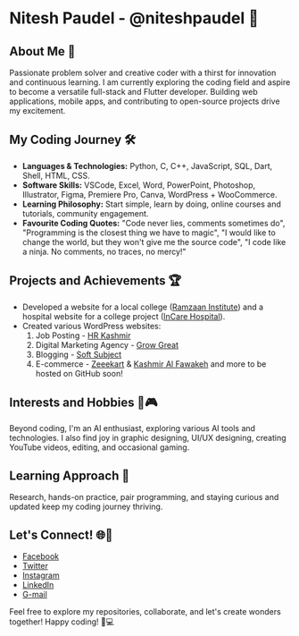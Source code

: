 # Nitesh Paudel - @niteshpaudel 👋

## About Me 🚀

Passionate problem solver and creative coder with a thirst for innovation and continuous learning. I am currently exploring the coding field and aspire to become a versatile full-stack and Flutter developer. Building web applications, mobile apps, and contributing to open-source projects drive my excitement.

## My Coding Journey 🛠️

- **Languages & Technologies:** Python, C, C++, JavaScript, SQL, Dart, Shell, HTML, CSS.
- **Software Skills:** VSCode, Excel, Word, PowerPoint, Photoshop, Illustrator, Figma, Premiere Pro, Canva, WordPress + WooCommerce.
- **Learning Philosophy:** Start simple, learn by doing, online courses and tutorials, community engagement.
- **Favourite Coding Quotes:** "Code never lies, comments sometimes do", "Programming is the closest thing we have to magic", "I would like to change the world, but they won't give me the source code", "I code like a ninja. No comments, no traces, no mercy!"

## Projects and Achievements 🏆

- Developed a website for a local college ([Ramzaan Institute](https://ramzaaninstitute.com)) and a hospital website for a college project ([InCare Hospital](https://incare.cf)).
- Created various WordPress websites: 
  1) Job Posting - [HR Kashmir](https://hrkashmir.com)
  2) Digital Marketing Agency - [Grow Great](https://growgreat.in)
  3) Blogging - [Soft Subject](https://softsubject.com)
  4) E-commerce - [Zeeekart](https://zeeekart.com) & [Kashmir Al Fawakeh](https://kashmiralfawakeh.com)
  and more to be hosted on GitHub soon!

## Interests and Hobbies 🎨🎮

Beyond coding, I'm an AI enthusiast, exploring various AI tools and technologies. I also find joy in graphic designing, UI/UX designing, creating YouTube videos, editing, and occasional gaming.

## Learning Approach 🌱

Research, hands-on practice, pair programming, and staying curious and updated keep my coding journey thriving.

## Let's Connect! 🌐🤝

- [Facebook](https://facebook.com/niteshttps)
- [Twitter](https://twitter.com/nitesvh)
- [Instagram](https://instagram.com/nitesvh)
- [LinkedIn](https://www.linkedin.com/in/niteshpaudel)
- [G-mail](mailto:niteshpaudel.x@gmail.com)

Feel free to explore my repositories, collaborate, and let's create wonders together! Happy coding! 🚀💻

